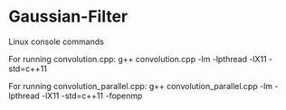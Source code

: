 # Gaussian-Filter

Linux console commands

For running convolution.cpp: g++ convolution.cpp -lm -lpthread -lX11 -std=c++11


For running convolution_parallel.cpp: g++ convolution_parallel.cpp -lm -lpthread -lX11 -std=c++11 -fopenmp




